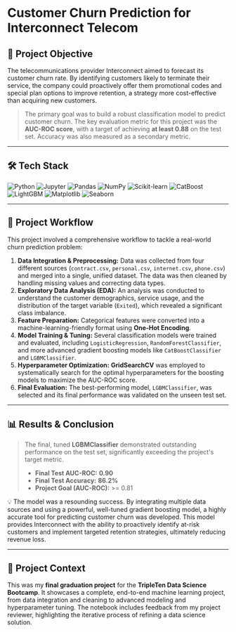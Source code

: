 # Customer Churn Prediction for Interconnect Telecom

## 🎯 Project Objective

The telecommunications provider Interconnect aimed to forecast its customer churn rate. By identifying customers likely to terminate their service, the company could proactively offer them promotional codes and special plan options to improve retention, a strategy more cost-effective than acquiring new customers.

> The primary goal was to build a robust classification model to predict customer churn. The key evaluation metric for this project was the **AUC-ROC score**, with a target of achieving **at least 0.88** on the test set. Accuracy was also measured as a secondary metric.

---

## 🛠️ Tech Stack

![Python](https://img.shields.io/badge/Python-3776AB?style=for-the-badge&logo=python&logoColor=white)
![Jupyter](https://img.shields.io/badge/Jupyter-F37626?style=for-the-badge&logo=Jupyter&logoColor=white)
![Pandas](https://img.shields.io/badge/Pandas-150458?style=for-the-badge&logo=pandas&logoColor=white)
![NumPy](https://img.shields.io/badge/NumPy-013243?style=for-the-badge&logo=numpy&logoColor=white)
![Scikit-learn](https://img.shields.io/badge/scikit--learn-F7931E?style=for-the-badge&logo=scikit-learn&logoColor=white)
![CatBoost](https://img.shields.io/badge/CatBoost-5A2BE2?style=for-the-badge&logo=catboost&logoColor=white)
![LightGBM](https://img.shields.io/badge/LightGBM-006400?style=for-the-badge&logo=lightgbm&logoColor=white)
![Matplotlib](https://img.shields.io/badge/Matplotlib-11557c?style=for-the-badge&logo=matplotlib&logoColor=white)
![Seaborn](https://img.shields.io/badge/Seaborn-3776AB?style=for-the-badge&logo=seaborn&logoColor=white)

---

## 🚀 Project Workflow

This project involved a comprehensive workflow to tackle a real-world churn prediction problem:

1.  **Data Integration & Preprocessing:** Data was collected from four different sources (`contract.csv`, `personal.csv`, `internet.csv`, `phone.csv`) and merged into a single, unified dataset. The data was then cleaned by handling missing values and correcting data types.
2.  **Exploratory Data Analysis (EDA):** An analysis was conducted to understand the customer demographics, service usage, and the distribution of the target variable (`Exited`), which revealed a significant class imbalance.
3.  **Feature Preparation:** Categorical features were converted into a machine-learning-friendly format using **One-Hot Encoding**.
4.  **Model Training & Tuning:** Several classification models were trained and evaluated, including `LogisticRegression`, `RandomForestClassifier`, and more advanced gradient boosting models like `CatBoostClassifier` and `LGBMClassifier`.
5.  **Hyperparameter Optimization:** **GridSearchCV** was employed to systematically search for the optimal hyperparameters for the boosting models to maximize the AUC-ROC score.
6.  **Final Evaluation:** The best-performing model, `LGBMClassifier`, was selected and its final performance was validated on the unseen test set.

---

## 📊 Results & Conclusion

> The final, tuned **LGBMClassifier** demonstrated outstanding performance on the test set, significantly exceeding the project's target metric.
>
> -   **Final Test AUC-ROC:** **0.90**
> -   **Final Test Accuracy:** **86.2%**
> -   **Project Goal (AUC-ROC):** >= 0.81

💡 The model was a resounding success. By integrating multiple data sources and using a powerful, well-tuned gradient boosting model, a highly accurate tool for predicting customer churn was developed. This model provides Interconnect with the ability to proactively identify at-risk customers and implement targeted retention strategies, ultimately reducing revenue loss.

---

## 📁 Project Context

This was my **final graduation project** for the **TripleTen Data Science Bootcamp**. It showcases a complete, end-to-end machine learning project, from data integration and cleaning to advanced modeling and hyperparameter tuning. The notebook includes feedback from my project reviewer, highlighting the iterative process of refining a data science solution.
